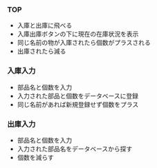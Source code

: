 ### TOP

- 入庫と出庫に飛べる
- 入庫出庫ボタンの下に現在の在庫状況を表示
- 同じ名前の物が入庫されたら個数がプラスされる
- 出庫されたら減る

### 入庫入力

- 部品名と個数を入力
- 入力された部品と個数をデータベースに登録
- 同じ名前があれば新規登録せず個数をプラス

### 出庫入力

- 部品名と個数を入力
- 入力された部品名をデータベースから探す
- 個数を減らす
